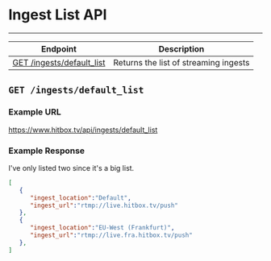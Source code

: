 # Ingest List API
***


| Endpoint | Description |
| ---- | --------------- |
| [GET /ingests/default_list](/ingests/default_list.md#get-ingestsdefaultlist) | Returns the list of streaming ingests |

## `GET /ingests/default_list`

### Example URL

https://www.hitbox.tv/api/ingests/default_list

### Example Response 

I've only listed two since it's a big list.

```json
[
   {
      "ingest_location":"Default",
      "ingest_url":"rtmp://live.hitbox.tv/push"
   },
   {
      "ingest_location":"EU-West (Frankfurt)",
      "ingest_url":"rtmp://live.fra.hitbox.tv/push"
   },
]
```
